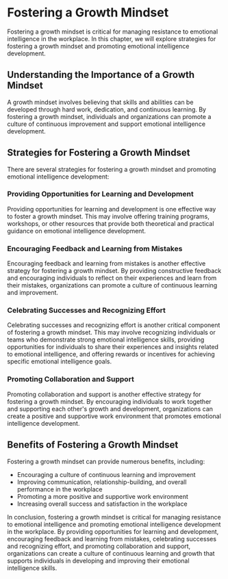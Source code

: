 Fostering a Growth Mindset
====================================================================================

Fostering a growth mindset is critical for managing resistance to emotional intelligence in the workplace. In this chapter, we will explore strategies for fostering a growth mindset and promoting emotional intelligence development.

Understanding the Importance of a Growth Mindset
------------------------------------------------

A growth mindset involves believing that skills and abilities can be developed through hard work, dedication, and continuous learning. By fostering a growth mindset, individuals and organizations can promote a culture of continuous improvement and support emotional intelligence development.

Strategies for Fostering a Growth Mindset
-----------------------------------------

There are several strategies for fostering a growth mindset and promoting emotional intelligence development:

### Providing Opportunities for Learning and Development

Providing opportunities for learning and development is one effective way to foster a growth mindset. This may involve offering training programs, workshops, or other resources that provide both theoretical and practical guidance on emotional intelligence development.

### Encouraging Feedback and Learning from Mistakes

Encouraging feedback and learning from mistakes is another effective strategy for fostering a growth mindset. By providing constructive feedback and encouraging individuals to reflect on their experiences and learn from their mistakes, organizations can promote a culture of continuous learning and improvement.

### Celebrating Successes and Recognizing Effort

Celebrating successes and recognizing effort is another critical component of fostering a growth mindset. This may involve recognizing individuals or teams who demonstrate strong emotional intelligence skills, providing opportunities for individuals to share their experiences and insights related to emotional intelligence, and offering rewards or incentives for achieving specific emotional intelligence goals.

### Promoting Collaboration and Support

Promoting collaboration and support is another effective strategy for fostering a growth mindset. By encouraging individuals to work together and supporting each other's growth and development, organizations can create a positive and supportive work environment that promotes emotional intelligence development.

Benefits of Fostering a Growth Mindset
--------------------------------------

Fostering a growth mindset can provide numerous benefits, including:

* Encouraging a culture of continuous learning and improvement
* Improving communication, relationship-building, and overall performance in the workplace
* Promoting a more positive and supportive work environment
* Increasing overall success and satisfaction in the workplace

In conclusion, fostering a growth mindset is critical for managing resistance to emotional intelligence and promoting emotional intelligence development in the workplace. By providing opportunities for learning and development, encouraging feedback and learning from mistakes, celebrating successes and recognizing effort, and promoting collaboration and support, organizations can create a culture of continuous learning and growth that supports individuals in developing and improving their emotional intelligence skills.
